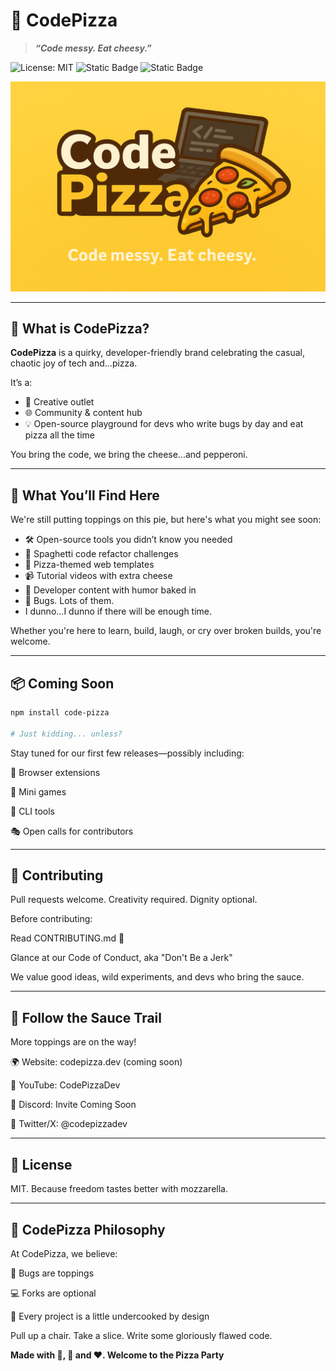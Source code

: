 # 🍕 CodePizza

> ***“Code messy. Eat cheesy.”***
>   
![License: MIT](https://img.shields.io/badge/License-MIT-blue.svg)
![Static Badge](https://img.shields.io/badge/Build-WINNING-brightgreen)
![Static Badge](https://img.shields.io/badge/Version-0.0.1-red)

![Code Pizza Banner](./assets/CodePizza.png)

---

## 🧠 What is CodePizza?

**CodePizza** is a quirky, developer-friendly brand celebrating the casual, chaotic joy of tech and...pizza.

It’s a:
- 🎉 Creative outlet  
- 🌐 Community & content hub  
- 💡 Open-source playground for devs who write bugs by day and eat pizza all the time

You bring the code, we bring the cheese...and pepperoni.

---

## 🍕 What You’ll Find Here

We're still putting toppings on this pie, but here's what you might see soon:

- 🛠️ Open-source tools you didn’t know you needed  
- 🍜 Spaghetti code refactor challenges  
- 🎨 Pizza-themed web templates  
- 📹 Tutorial videos with extra cheese  
- 🧠 Developer content with humor baked in  
- 😬 Bugs. Lots of them.
- I dunno...I dunno if there will be enough time.

Whether you're here to learn, build, laugh, or cry over broken builds, you're welcome.

---

## 📦 Coming Soon

```bash
npm install code-pizza

# Just kidding... unless?
```
Stay tuned for our first few releases—possibly including:

🔧 Browser extensions

🧩 Mini games

🍕 CLI tools

🎭 Open calls for contributors

---

## 🍴 Contributing
Pull requests welcome. Creativity required. Dignity optional.

Before contributing:

Read CONTRIBUTING.md 🍕

Glance at our Code of Conduct, aka "Don't Be a Jerk"

We value good ideas, wild experiments, and devs who bring the sauce.

---

## 📣 Follow the Sauce Trail
More toppings are on the way!

🌍 Website: codepizza.dev (coming soon)

🎥 YouTube: CodePizzaDev

💬 Discord: Invite Coming Soon

🧵 Twitter/X: @codepizzadev

---

## 📄 License
MIT.
Because freedom tastes better with mozzarella.

---

## 🤌 CodePizza Philosophy
At CodePizza, we believe:

🍕 Bugs are toppings

💻 Forks are optional

🚀 Every project is a little undercooked by design

Pull up a chair. Take a slice. Write some gloriously flawed code.



**Made with 🧀, 🍕 and ❤️. Welcome to the Pizza Party**
